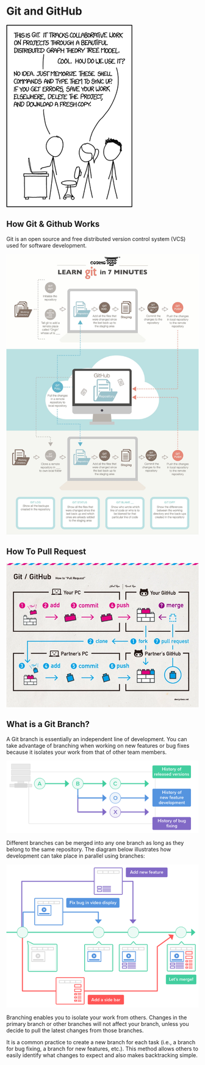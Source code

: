 # Git and GitHub

![](<../.gitbook/assets/image (1) (1) (1).png>)

## How Git & Github Works

Git is an open source and free distributed version control system (VCS) used for software development.

![](<../.gitbook/assets/image (2) (1) (1) (1).png>)

## How To Pull Request

![](<../.gitbook/assets/image (3) (1) (1) (1).png>)

## What is a Git Branch?

A Git branch is essentially an independent line of development. You can take advantage of branching when working on new features or bug fixes because it isolates your work from that of other team members.

![](<../.gitbook/assets/image (4) (1) (1) (1) (1).png>)

Different branches can be merged into any one branch as long as they belong to the same repository. The diagram below illustrates how development can take place in parallel using branches:

&#x20;

![](<../.gitbook/assets/image (2) (1) (1).png>)

Branching enables you to isolate your work from others. Changes in the primary branch or other branches will not affect your branch, unless you decide to pull the latest changes from those branches.

It is a common practice to create a new branch for each task (i.e., a branch for bug fixing, a branch for new features, etc.). This method allows others to easily identify what changes to expect and also makes backtracking simple.
